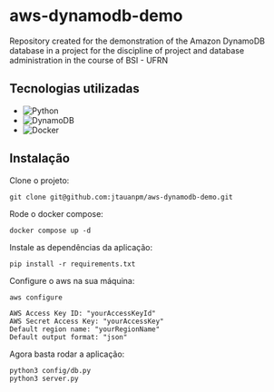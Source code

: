 # aws-dynamodb-demo
Repository created for the demonstration of the Amazon DynamoDB database in a project for the discipline of project and database administration in the course of BSI - UFRN

## Tecnologias utilizadas 

* ![Python](https://img.shields.io/badge/Python-3e7aaa?style=for-the-badge&logo=python&logoColor=white)
* ![DynamoDB](https://img.shields.io/badge/DynamoDB-1a476f?&style=for-the-badge&logo=amazonaws&logoColor=white)
* ![Docker](https://img.shields.io/badge/Docker-2496ed?style=for-the-badge&logo=docker&logoColor=white)

## Instalação

Clone o projeto:
```console
git clone git@github.com:jtauanpm/aws-dynamodb-demo.git
```

Rode o docker compose:
```console
docker compose up -d
```

Instale as dependências da aplicação:
```console
pip install -r requirements.txt
```

Configure o aws na sua máquina:
```console
aws configure

AWS Access Key ID: "yourAccessKeyId"
AWS Secret Access Key: "yourAccessKey"
Default region name: "yourRegionName"
Default output format: "json"
```

Agora basta rodar a aplicação:
```console
python3 config/db.py
python3 server.py
```